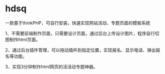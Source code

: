 # hdsq
一款基于thinkPHP，可自行安装，快速实现网站活动、专题页面的模板系统

1、不需要前端制作页面，只需要设计页面，通过后台上传设计图片，程序自行切图制作html页面。

2、通过后台插件管理，可以拖动插件到指定位置，实现报名、显示电话、弹出报名等功能。

3、实现3分钟制作html网页的活活动专题神器。
